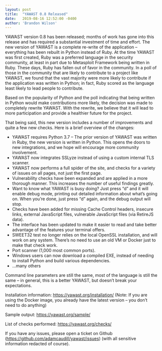 ```yaml
---
layout: post
title:  "YAWAST 0.8 Released"
date:   2019-08-16 12:52:00 -0400
author: 'Brandon Wilson'
---
```


YAWAST version 0.8 has been released; months of work has gone into this release and has required a substantial investment of time and effort. The new version of YAWAST is a complete re-write of the application – everything has been rebuilt in Python instead of Ruby.
At the time YAWAST was first created, Ruby was a preferred language in the security community, at least in part due to Metasploit Framework being written in Ruby. These days, Ruby has fallen out of favor in the community. In a poll of those in the community that are likely to contribute to a project like YAWAST, we found that the vast majority were more likely to contribute if the application was written in Python; in fact, Ruby scored as the language least likely to lead people to contribute.

Based on the popularity of Python and the poll indicating that being written in Python would make contributions more likely, the decision was made to completely rewrite YAWAST. With the rewrite, we believe that it will lead to more participation and provide a healthier future for the project.

That being said, this new version includes a number of improvements and quite a few new checks. Here is a brief overview of the changes:

* YAWAST requires Python 3.7 – The prior version of YAWAST was written in Ruby, the new version is written in Python. This opens the doors to new integrations, and we hope will encourage more community involvement.
* YAWAST now integrates SSLyze instead of using a custom internal TLS scanner.
* YAWAST now performs a full spider of the site, and checks for a variety of issues on all pages, not just the first page.
* Vulnerability checks have been expanded and are applied in a more thorough manner. This increases the number of useful findings greatly.
* Want to know what YAWAST is busy doing? Just press “d” and it will enable debug mode, printing out detailed information about what’s going on. When you’re done, just press “d” again, and the debug output will stop.
* Checks have been added for missing Cache Control headers, insecure links, external JavaScript files, vulnerable JavaScript files (via RetireJS data).
* The interface has been updated to make it easier to read and take better advantage of the features your terminal offers.
* SWEET32 test no longer relies on the local OpenSSL installation, and will work on any system. There’s no need to use an old VM or Docker just to make that check work.
* Port scanner (1,000 most common ports).
* Windows users can now download a compiled EXE, instead of needing to install Python and build various dependencies.
* ...many others

Command line parameters are still the same, most of the language is still the same – in general, this is a better YAWAST, but doesn’t break your expectations.

Installation information: https://yawast.org/installation/ (Note: If you are using the Docker image, you already have the latest version – you don’t need to do anything)

Sample output: https://yawast.org/sample/ 

List of checks performed: https://yawast.org/checks/ 

If you have any issues, please open a ticket on Github (https://github.com/adamcaudill/yawast/issues) (with all sensitive information redacted of course).
